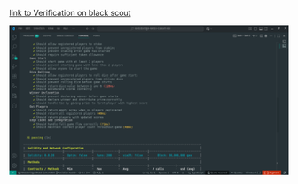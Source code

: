 [link to Verification on black scout](https://sepolia-blockscout.lisk.com/address/0xa48f15BAbbBa0906D7665c68170bE1d43Cb3B453#code)

![Test image](image.png)